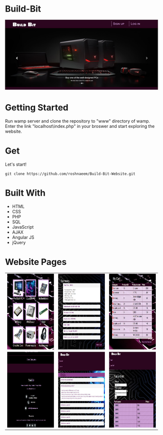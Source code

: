# Build-Bit

<img src="Images/Home.JPG">

# Getting Started 
Run wamp server and clone the repository to "www" directory of wamp. Enter the link "localhost\index.php" in your broswer and start exploring the website. 

# Get
Let's start!
```
git clone https://github.com/roshnaeem/Build-Bit-Website.git
```

# Built With
<ul>
<li>HTML</li>
<li>CSS</li>
<li>PHP</li>
<li>SQL</li>
<li>JavaScript</li>
<li>AJAX</li>
<li>Angular JS</li>
<li>jQuery</li>
</ul>


# Website Pages 

<table>
<tr>
<td> <img src="Images/categories.JPG" width = "250" height = "250"> </td>
<td> <img src="Images/summary.JPG" width = "250" height = "250"> </td>
<td> <img src="Images/cart.JPG" width = "250" height = "250"> </td>
</tr>

<tr>
<td> <img src="Images/footer.JPG" width = "250" height = "250"> </td>
<td> <img src="Images/faq.JPG" width = "250" height = "250"> </td>
<td> <img src="Images/ram.JPG" width = "250" height = "250"> </td>
</tr>


</table>
